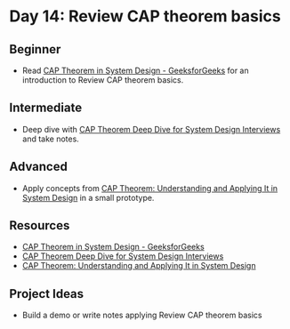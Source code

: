# Day 14: Review CAP theorem basics

## Beginner
- Read [CAP Theorem in System Design - GeeksforGeeks](//duckduckgo.com/l/?uddg=https%3A%2F%2Fwww.geeksforgeeks.org%2Fcap%2Dtheorem%2Din%2Dsystem%2Ddesign%2F&rut=3307a66f33efc0abf5eea92a6039cda5a304b39ad6bf33b095c8aeb225702ebf) for an introduction to Review CAP theorem basics.

## Intermediate
- Deep dive with [CAP Theorem Deep Dive for System Design Interviews](//duckduckgo.com/l/?uddg=https%3A%2F%2Fwww.hellointerview.com%2Flearn%2Fsystem%2Ddesign%2Fdeep%2Ddives%2Fcap%2Dtheorem&rut=2da1be72c1fef6fbe81e042a984f015b135199da10b015c96096fbec95094644) and take notes.

## Advanced
- Apply concepts from [CAP Theorem: Understanding and Applying It in System Design](//duckduckgo.com/l/?uddg=https%3A%2F%2Fcodezup.com%2Funderstanding%2Dcap%2Dtheorem%2Dsystem%2Ddesign%2F&rut=95fedc428a224d2b480ca88bf2e0089b7ea79e21260cd4232c3c175d0de4e3af) in a small prototype.

## Resources
- [CAP Theorem in System Design - GeeksforGeeks](//duckduckgo.com/l/?uddg=https%3A%2F%2Fwww.geeksforgeeks.org%2Fcap%2Dtheorem%2Din%2Dsystem%2Ddesign%2F&rut=3307a66f33efc0abf5eea92a6039cda5a304b39ad6bf33b095c8aeb225702ebf)
- [CAP Theorem Deep Dive for System Design Interviews](//duckduckgo.com/l/?uddg=https%3A%2F%2Fwww.hellointerview.com%2Flearn%2Fsystem%2Ddesign%2Fdeep%2Ddives%2Fcap%2Dtheorem&rut=2da1be72c1fef6fbe81e042a984f015b135199da10b015c96096fbec95094644)
- [CAP Theorem: Understanding and Applying It in System Design](//duckduckgo.com/l/?uddg=https%3A%2F%2Fcodezup.com%2Funderstanding%2Dcap%2Dtheorem%2Dsystem%2Ddesign%2F&rut=95fedc428a224d2b480ca88bf2e0089b7ea79e21260cd4232c3c175d0de4e3af)

## Project Ideas
- Build a demo or write notes applying Review CAP theorem basics
